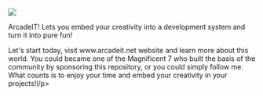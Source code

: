 <img src="https://www.arcadeit.net/images/ArcadeIT_Logo.png" />
<p>ArcadeIT! Lets you embed your creativity into a development system and turn it into pure fun!</p><p>Let's start today, visit www.arcadeit.net website and learn more about this world. You could became one of the Magnificent 7 who built the basis of the community by sponsoring this repository, or you could simply follow me. What counts is to enjoy your time and embed your creativity in your projects!l/p>
